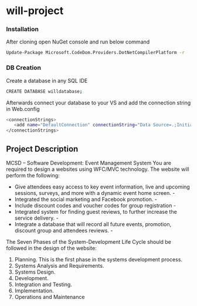 # will-project

### Installation
After cloning open NuGet console and run below command

```sh
Update-Package Microsoft.CodeDom.Providers.DotNetCompilerPlatform -r
```

### DB Creation
Create a database in any SQL IDE

```sh
CREATE DATABASE willdatabase;
```

Afterwards connect your database to your VS and add the connection string in Web.config

```sh
<connectionStrings>
   <add name="DefaultConnection" connectionString="Data Source=.;Initial Catalog=willdatabase;Integrated Security=True" providerName="System.Data.SqlClient" />
</connectionStrings>
```


## Project Description
MCSD – Software Development: Event Management System You are required to design a websites using WFC/MVC technology. The website will perform the following: 

- Give attendees easy access to key event information, live and upcoming sessions, surveys, and more with a dynamic event home screen. -
- Integrated the social marketing and Facebook promotion. -
- Include discount codes and voucher codes for group registration -
- Integrated system for finding guest reviews, to further increase the service delivery. -
- Integrate a database that will record all future events, promotion, discount group and attendees reviews. -

The Seven Phases of the System-Development Life Cycle should be followed in the design of the website: 

1. Planning. This is the first phase in the systems development process.
2. Systems Analysis and Requirements.
3. Systems Design.
4. Development.
5. Integration and Testing.
6. Implementation.
7. Operations and Maintenance